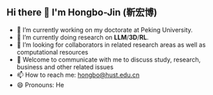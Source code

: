 ## Hi there 👋 I'm Hongbo-Jin (靳宏博)


- 🔭 I’m currently working on my doctorate at Peking University.
- 🌱 I’m currently doing research on **LLM**/**3D**/**RL**. 
- 🤔 I’m looking for collaborators in related research areas as well as computational resources
- 💬 Welcome to communicate with me to discuss study, research, business and other related issues
- 📫 How to reach me: hongbo@hust.edu.cn
- 😄 Pronouns: He

